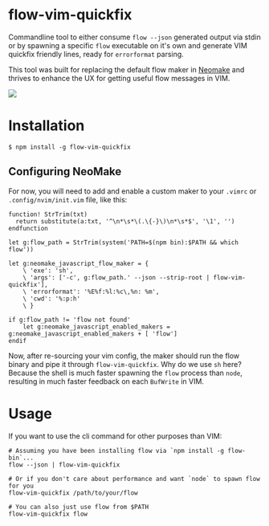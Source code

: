# flow-vim-quickfix

Commandline tool to either consume `flow --json` generated output via stdin or
by spawning a specific `flow` executable on it's own and generate VIM quickfix
friendly lines, ready for `errorformat` parsing.

This tool was built for replacing the default flow maker in
[Neomake](https://github.com/neomake/neomake) and thrives to enhance the UX for
getting useful flow messages in VIM.

![](https://raw.github.com/ryyppy/flow-vim-quickfix/master/docs/screenshot-1.png)

# Installation

```
$ npm install -g flow-vim-quickfix
```

## Configuring NeoMake

For now, you will need to add and enable a custom maker to your `.vimrc` or
`.config/nvim/init.vim` file, like this:

```
function! StrTrim(txt)
  return substitute(a:txt, '^\n*\s*\(.\{-}\)\n*\s*$', '\1', '')
endfunction

let g:flow_path = StrTrim(system('PATH=$(npm bin):$PATH && which flow'))

let g:neomake_javascript_flow_maker = {
    \ 'exe': 'sh',
    \ 'args': ['-c', g:flow_path.' --json --strip-root | flow-vim-quickfix'],
    \ 'errorformat': '%E%f:%l:%c\,%n: %m',
    \ 'cwd': '%:p:h' 
    \ }

if g:flow_path != 'flow not found'
	let g:neomake_javascript_enabled_makers = g:neomake_javascript_enabled_makers + [ 'flow']
endif
```

Now, after re-sourcing your vim config, the maker should run the flow binary and
pipe it through `flow-vim-quickfix`. Why do we use `sh` here? Because the shell
is much faster spawning the `flow` process than `node`, resulting in much faster
feedback on each `BufWrite` in VIM.

# Usage

If you want to use the cli command for other purposes than VIM:

```
# Assuming you have been installing flow via `npm install -g flow-bin`...
flow --json | flow-vim-quickfix

# Or if you don't care about performance and want `node` to spawn flow for you
flow-vim-quickfix /path/to/your/flow

# You can also just use flow from $PATH
flow-vim-quickfix flow
```
